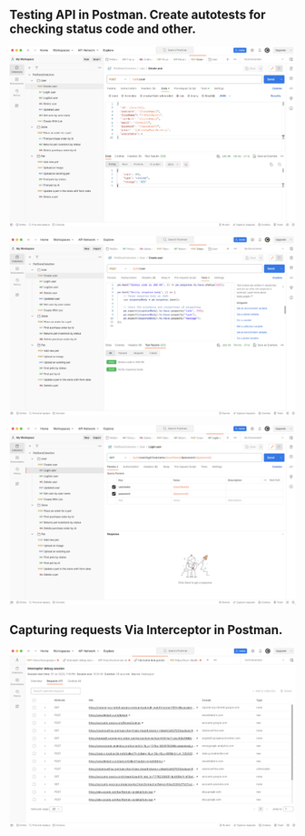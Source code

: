 ## Testing API in Postman. Create autotests for checking status code and other.

![Postmant01](./img/postman_user_registration.png)

![Postman02](./img/postman_user_tests.png)

![Postman03](./img/postman_user_login.png)

## Capturing requests Via Interceptor in Postman.

![Postmant04](./img/postman_capture_requests.png)
